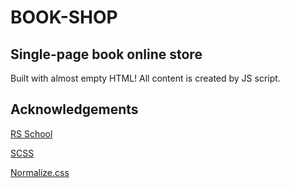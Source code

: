 # BOOK-SHOP

## Single-page book online store

Built with almost empty HTML! All content is created by JS script.

## Acknowledgements

[RS School](https://rs.school/)

[SCSS](https://sass-lang.com/)

[Normalize.css](https://necolas.github.io/normalize.css/)
